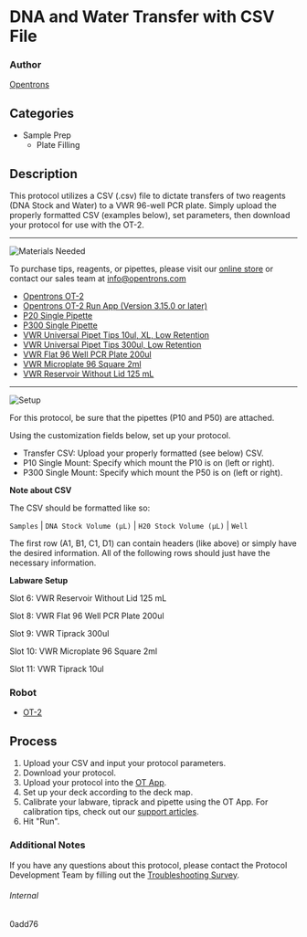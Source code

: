 # DNA and Water Transfer with CSV File

### Author
[Opentrons](https://opentrons.com/)

## Categories
* Sample Prep
	* Plate Filling

## Description
This protocol utilizes a CSV (.csv) file to dictate transfers of two reagents (DNA Stock and Water) to a VWR 96-well PCR plate. Simply upload the properly formatted CSV (examples below), set parameters, then download your protocol for use with the OT-2.

---
![Materials Needed](https://s3.amazonaws.com/opentrons-protocol-library-website/custom-README-images/001-General+Headings/materials.png)

To purchase tips, reagents, or pipettes, please visit our [online store](https://shop.opentrons.com/) or contact our sales team at [info@opentrons.com](mailto:info@opentrons.com)

* [Opentrons OT-2](https://shop.opentrons.com/collections/ot-2-robot/products/ot-2)
* [Opentrons OT-2 Run App (Version 3.15.0 or later)](https://opentrons.com/ot-app/)
* [P20 Single Pipette](https://shop.opentrons.com/collections/ot-2-robot/products/single-channel-electronic-pipette)
* [P300 Single Pipette](https://shop.opentrons.com/collections/ot-2-robot/products/single-channel-electronic-pipette)
* [VWR Universal Pipet Tips 10ul, XL, Low Retention](https://us.vwr.com/store/catalog/product.jsp?catalog_number=76323-388)
* [VWR Universal Pipet Tips 300ul, Low Retention](https://us.vwr.com/store/catalog/product.jsp?catalog_number=76322-148)
* [VWR Flat 96 Well PCR Plate 200ul](https://us.vwr.com/store/catalog/product.jsp?catalog_number=82006-636)
* [VWR Microplate 96 Square 2ml](https://us.vwr.com/store/product?keyword=75870-792)
* [VWR Reservoir Without Lid 125 mL](https://us.vwr.com/store/catalog/product.jsp?catalog_number=89049-028)



---
![Setup](https://s3.amazonaws.com/opentrons-protocol-library-website/custom-README-images/001-General+Headings/Setup.png)

For this protocol, be sure that the pipettes (P10 and P50) are attached.

Using the customization fields below, set up your protocol.
* Transfer CSV: Upload your properly formatted (see below) CSV.
* P10 Single Mount: Specify which mount the P10 is on (left or right).
* P300 Single Mount: Specify which mount the P50 is on (left or right).

**Note about CSV**

The CSV should be formatted like so:

`Samples` | `DNA Stock Volume (µL)` | `H20 Stock Volume (µL)` | `Well`

The first row (A1, B1, C1, D1) can contain headers (like above) or simply have the desired information. All of the following rows should just have the necessary information.

**Labware Setup**

Slot 6: VWR Reservoir Without Lid 125 mL

Slot 8: VWR Flat 96 Well PCR Plate 200ul

Slot 9: VWR Tiprack 300ul

Slot 10: VWR Microplate 96 Square 2ml

Slot 11: VWR Tiprack 10ul

### Robot
* [OT-2](https://opentrons.com/ot-2)

## Process

1. Upload your CSV and input your protocol parameters.
2. Download your protocol.
3. Upload your protocol into the [OT App](https://opentrons.com/ot-app).
4. Set up your deck according to the deck map.
5. Calibrate your labware, tiprack and pipette using the OT App. For calibration tips, check out our [support articles](https://support.opentrons.com/en/collections/1559720-guide-for-getting-started-with-the-ot-2).
6. Hit "Run".

### Additional Notes
If you have any questions about this protocol, please contact the Protocol Development Team by filling out the [Troubleshooting Survey](https://protocol-troubleshooting.paperform.co/).

###### Internal
0add76
